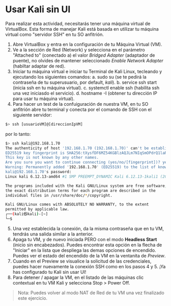 # Usar Kali sin UI

Para realizar esta actividad, necesitarás tener una máquina virtual de VirtualBox. Esta forma de manejar Kali está basada en utilizar tu máquina virtual como "servidor SSH" en tu SO anfitrión.

1. Abre VirtualBox y entra en la configuración de tu Máquina Virtual (VM).
2. Ve a la sección de Red (Network) y selecciona en el parámetro "Attached to" (conectado a) el valor _Bridged Adapter_ (adaptador de puente), no olvides de mantener seleccionado _Enable Network Adapter_ (habiltar adaptar de red).
3. Iniciar tu máquina virtual e iniciar tu Terminal de Kali Linux, tecleando y ejecutando los siguientes comandos:
  a. sudo su (se te pedirá la contraseña de tu superusuario, por default, _kali_).
  b. service ssh start (inicia ssh en tu máquina virtual).
  c. systemctl enable ssh (habilita ssh una vez iniciasdo el servicio).
  d. hostname -I (obtener tu dirección IP para usar tu máquina virtual).
4. Para hacer un test de la confuiguración de nuestra VM, en tu SO anfitrión abre tu terminal y conecta por el comando de SSH con el siguiente servidor:

```sh
$> ssh [usuarioVM]@[direccionIpVM]
```

por lo tanto:

```sh
$> ssh kali@192.168.1.70
The authenticity of host '192.168.1.70 (192.168.1.70)' can't be established.
ED25519 key fingerprint is SHA256:tXysfDF6MZ54KGBlzAQJLm7NIqSmOPdrQ1laR7Kqa1U.
This key is not known by any other names.
Are you sure you want to continue connecting (yes/no/[fingerprint])? yes
Warning: Permanently added '192.168.1.70' (ED25519) to the list of known hosts.
kali@192.168.1.70's password:
Linux kali 6.12.13-amd64 #1 SMP PREEMPT_DYNAMIC Kali 6.12.13-1kali1 (2025-02-11) x86_64

The programs included with the Kali GNU/Linux system are free software;
the exact distribution terms for each program are described in the
individual files in /usr/share/doc/*/copyright.

Kali GNU/Linux comes with ABSOLUTELY NO WARRANTY, to the extent
permitted by applicable law.
┌──(kali㉿kali)-[~]
└─$ 
```

5. Una vez establecida la conexión, da la misma contraseña que en tu VM, tendrás una salida similar a la anterior.
6. Apaga tu VM, y de nuevo iniciada PERO con el modo **Headless Start** (inicio sin encabezados). Puedes encontrar esta opción en la flecha de "Iniciar" en la lista que despliega las demas opciones de encendido. Puedes ver el estado del encendido de la VM en la ventanita de _Preview_.
7. Cuando en el Preview se visualice la solicitud de las credenciales, puedes hacer nuevamente la conexión SSH como en los pasos 4 y 5. ¡Ya has configurado tu Kali sin usar UI!
8. Para detener / apagar la VM, en el listado de las máquinas clic contextual en tu VM Kali y selecciona Stop > Power Off.

> Nota: Puedes volver al modo NAT de Red de tu VM una vez finalizado este ejercicio.
